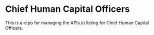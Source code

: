 # Chief Human Capital Officers
This is a repo for managing the APIs.io listing for Chief Human Capital Officers.